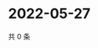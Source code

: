 # 2022-05-27

共 0 条

<!-- BEGIN WEIBO -->
<!-- 最后更新时间 Fri May 27 2022 11:44:50 GMT+0800 (China Standard Time) -->

<!-- END WEIBO -->

